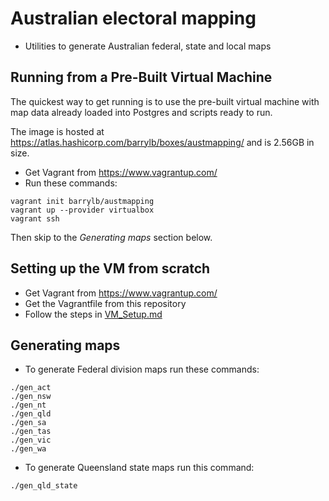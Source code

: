# Australian electoral mapping

* Utilities to generate Australian federal, state and local maps

## Running from a Pre-Built Virtual Machine
The quickest way to get running is to use the pre-built virtual machine with map data already loaded into Postgres and scripts ready to run. 

The image is hosted at https://atlas.hashicorp.com/barrylb/boxes/austmapping/ and is 2.56GB in size.

* Get Vagrant from https://www.vagrantup.com/
* Run these commands:

```
vagrant init barrylb/austmapping
vagrant up --provider virtualbox
vagrant ssh
```

Then skip to the *Generating maps* section below.

## Setting up the VM from scratch
* Get Vagrant from https://www.vagrantup.com/
* Get the Vagrantfile from this repository
* Follow the steps in [VM_Setup.md](VM_Setup.md)

## Generating maps
* To generate Federal division maps run these commands:

```
./gen_act
./gen_nsw
./gen_nt
./gen_qld
./gen_sa
./gen_tas
./gen_vic
./gen_wa
```

* To generate Queensland state maps run this command:

```
./gen_qld_state
```